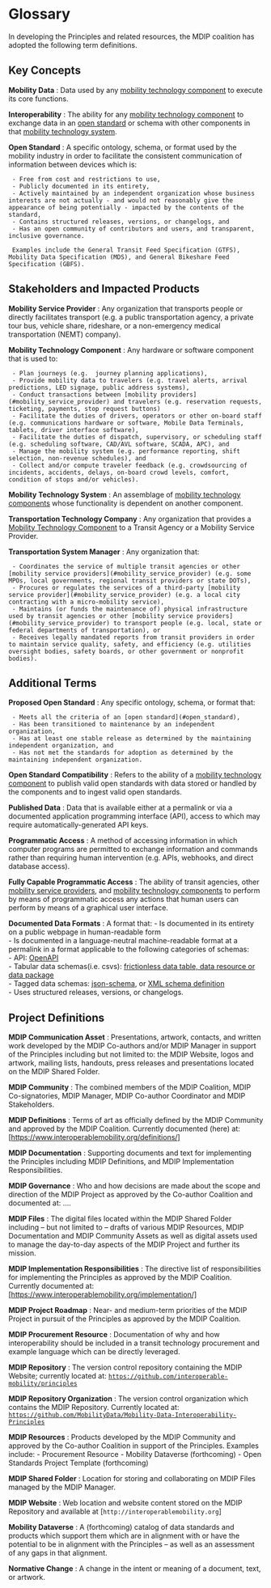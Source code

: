 # Glossary

In developing the Principles and related resources, the MDIP coalition has adopted the following term definitions.

## Key Concepts

<a name="mobility_data"></a>
**Mobility Data**
:   Data used by any [mobility technology component](#mobility_technology_component) to execute its core functions.

<a name="interoperability"></a>
**Interoperability**
:   The ability for any [mobility technology component](#mobility_technology_component) to exchange data in an [open standard](#open_standard) or schema with other components in that [mobility technology system](#mobility_technology_system).

<a name="open_standard"></a>
**Open Standard**
:   A specific ontology, schema, or format used by the mobility industry in order to facilitate the consistent communication of information between devices which is:  

     - Free from cost and restrictions to use,
     - Publicly documented in its entirety,
     - Actively maintained by an independent organization whose business interests are not actually - and would not reasonably give the appearance of being potentially - impacted by the contents of the standard,
     - Contains structured releases, versions, or changelogs, and
     - Has an open community of contributors and users, and transparent, inclusive governance.  

     Examples include the General Transit Feed Specification (GTFS), Mobility Data Specification (MDS), and General Bikeshare Feed Specification (GBFS).

## Stakeholders and Impacted Products

<a name="mobility_service_provider"></a>
**Mobility Service Provider**
:   Any organization that transports people or directly facilitates transport (e.g. a public transportation agency, a private tour bus, vehicle share, rideshare, or a non-emergency medical transportation (NEMT) company).

<a name="mobility_technology_component"></a>
**Mobility Technology Component**
:   Any hardware or software component that is used  to:  

     - Plan journeys (e.g.  journey planning applications),  
     - Provide mobility data to travelers (e.g. travel alerts, arrival predictions, LED signage, public address systems),  
     - Conduct transactions between [mobility providers](#mobility_service_provider) and travelers (e.g. reservation requests, ticketing, payments, stop request buttons)  
     - Facilitate the duties of drivers, operators or other on-board staff (e.g. communications hardware or software, Mobile Data Terminals, tablets, driver interface software),  
     - Facilitate the duties of dispatch, supervisory, or scheduling staff (e.g. scheduling software, CAD/AVL software, SCADA, APC), and  
     - Manage the mobility system (e.g. performance reporting, shift selection, non-revenue schedules), and
     - Collect and/or compute traveler feedback (e.g. crowdsourcing of incidents, accidents, delays, on-board crowd levels, comfort, condition of stops and/or vehicles).  

<a name="mobility_technology_system"></a>
**Mobility Technology System**
:   An assemblage of [mobility technology components](#mobility_technology_component) whose functionality is dependent on another component.

<a name="transportation_technology_company"></a>
**Transportation Technology Company**
:   Any organization that provides a [Mobility Technology Component](#mobility_technology_component) to a Transit Agency or a Mobility Service Provider.

<a name="transportation_system_manager"></a>
**Transportation System Manager**
:   Any organization that:  

     - Coordinates the service of multiple transit agencies or other [mobility service providers](#mobility_service_provider) (e.g. some MPOs, local governments, regional transit providers or state DOTs),
     - Procures or regulates the services of a third-party [mobility service provider](#mobility_service_provider) (e.g. a local city contracting with a micro-mobility service),  
     - Maintains (or funds the maintenance of) physical infrastructure used by transit agencies or other [mobility service providers](#mobility_service_provider) to transport people (e.g. local, state or federal departments of transportation), or  
     - Receives legally mandated reports from transit providers in order to maintain service quality, safety, and efficiency (e.g. utilities oversight bodies, safety boards, or other government or nonprofit bodies).

## Additional Terms

<a name="proposed_open_standard"></a>
**Proposed Open Standard**
:    Any specific ontology, schema, or format that:  

     - Meets all the criteria of an [open standard](#open_standard),  
     - Has been transitioned to maintenance by an independent organization,  
     - Has at least one stable release as determined by the maintaining independent organization, and  
     - Has not met the standards for adoption as determined by the maintaining independent organization.

<a name="open_standard_compatibility"></a>
**Open Standard Compatibility**
:   Refers to the ability of a [mobility technology component](#mobility_technology_component) to publish valid open standards with data stored or handled by the components and to ingest valid open standards.

<a name="published_data"></a>
**Published Data**
:   Data that is available either at a permalink or via a documented application programming interface (API), access to which may require automatically-generated API keys.

<a name="programmatic_access"></a>
**Programmatic Access**
:   A method of accessing information in which computer programs are permitted to exchange information and commands rather than requiring human intervention (e.g. APIs, webhooks, and direct database access).  

<a name="fully_capable_programmatic_access"></a>
**Fully Capable Programmatic Access**
:   The ability of transit agencies, other [mobility service providers](#mobility_service_provider), and [mobility technology components](#mobility_technology_component) to perform by means of programmatic access any actions that human users can perform by means of a graphical user interface.

<a name="documented_data_format"></a>
**Documented Data Formats**
:   A format that:
     - Is documented in its entirety on a public webpage in human-readable form  
     - Is documented in a language-neutral machine-readable format at a permalink in a format applicable to the following categories of schemas:  
       - API: [OpenAPI](https://www.openapis.org/)  
       - Tabular data schemas(i.e. csvs): [frictionless data table, data resource or data package](https://frictionlessdata.io/standards/)  
       - Tagged data schemas: [json-schema](https://json-schema.org/), or [XML schema definition](https://en.wikipedia.org/wiki/XML_Schema_(W3C))  
     - Uses structured releases, versions, or changelogs.  

## Project Definitions

<a name="mdip_communication_assets"></a>
**MDIP Communication Asset**
:    Presentations, artwork, contacts, and written work developed by the MDIP Co-authors and/or MDIP Manager in support of the Principles including but not limited to: the MDIP Website, logos and artwork, mailing lists, handouts, press releases and presentations located on the MDIP Shared Folder.

<a name="mdip_community"></a>
**MDIP Community**
:    The combined members of the MDIP Coalition, MDIP Co-signatories, MDIP Manager, MDIP Co-author Coordinator and MDIP Stakeholders.

<a name="mdip_definitions"></a>
**MDIP Definitions**
:    Terms of art as officially defined by the MDIP Community and approved by the MDIP Coalition. Currently documented (here) at: [https://www.interoperablemobility.org/definitions/]

<a name="mdip_documentation"></a>
**MDIP Documentation**
:    Supporting documents and text for implementing the Principles including MDIP Definitions, and MDIP Implementation Responsibilities.

<a name="mdip_governance"></a>
**MDIP Governance**
:    Who and how decisions are made about the scope and direction of the MDIP Project as approved by the Co-author Coalition and documented at: ….

<a name="mdip_files"></a>
**MDIP Files**
:    The digital files located within the MDIP Shared Folder including – but not limited to – drafts of various MDIP Resources, MDIP Documentation and MDIP Community Assets as well as digital assets used to manage the day-to-day aspects of the MDIP Project and further its mission.

<a name="mdip_implementation_responsibilities"></a>
**MDIP Implementation Responsibilities**
:    The directive list of responsibilities for implementing the Principles as approved by the MDIP Coalition. Currently documented at: [https://www.interoperablemobility.org/implementation/]

<a name="mdip_project_roadmap"></a>
**MDIP Project Roadmap**
:    Near- and medium-term priorities of the MDIP Project in pursuit of the Principles as approved by the MDIP Coalition.

<a name="mdip_procurement_resource"></a>
**MDIP Procurement Resource**
:    Documentation of why and how interoperability should be included in a transit technology procurement and example language which can be directly leveraged.

<a name="mdip_respository"></a>
**MDIP Repository**
:    The version control repository containing the MDIP Website; currently located at:
[`https://github.com/interoperable-mobility/principles`](https://github.com/MobilityData/Mobility-Data-Interoperability-Principles)

<a name="mdip_repository_organization"></a>
**MDIP Repository Organization**
:    The version control organization which contains the MDIP Repository. Currently located at: [`https://github.com/MobilityData/Mobility-Data-Interoperability-Principles`](https://github.com/MobilityData/Mobility-Data-Interoperability-Principles)

<a name="mdip_resources"></a>
**MDIP Resources**
:    Products developed by the MDIP Community and approved by the Co-author Coalition in support of the Principles.  Examples include:
     - Procurement Resource
     - Mobility Dataverse (forthcoming)
     - Open Standards Project Template (forthcoming)

<a name="mdip_shared_folder"></a>
**MDIP Shared Folder**
:    Location for storing and collaborating on MDIP Files managed by the MDIP Manager.

<a name="mdip_website"></a>
**MDIP Website**
:    Web location and website content stored on the MDIP Repository and available at [`http://interoperablemobility.org`]

<a name="mobility_dataverse"></a>
**Mobility Dataverse**
:    A (forthcoming) catalog of data standards and products which support them which are in alignment with or have the potential to be in alignment with the Principles – as well as an assessment of any gaps in that alignment.

<a name="normative_change"></a>
**Normative Change**
:    A change in the intent or meaning of a document, text, or artwork.
